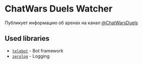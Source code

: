 # ChatWars Duels Watcher

Публикует информацию об аренах на канал
[@ChatWarsDuels](https://t.me/ChatWarsDuels)

## Used libraries

- [`telebot`](https://github.com/tucnak/telebot) - Bot framework
- [`zerolog`](https://github.com/rs/zerolog) - Logging